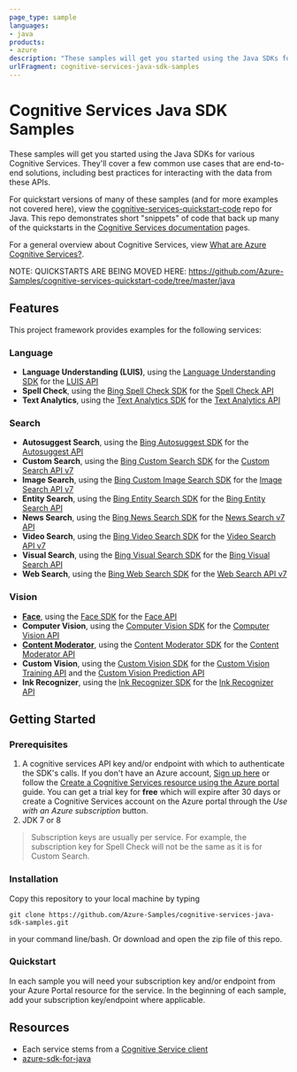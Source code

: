```yaml
---
page_type: sample
languages:
- java
products:
- azure
description: "These samples will get you started using the Java SDKs for various Cognitive Services."
urlFragment: cognitive-services-java-sdk-samples
---
```


# Cognitive Services Java SDK Samples

These samples will get you started using the Java SDKs for various Cognitive Services. They'll cover a few common use cases that are end-to-end solutions, including best practices for interacting with the data from these APIs. 

For quickstart versions of many of these samples (and for more examples not covered here), view the [cognitive-services-quickstart-code](https://github.com/Azure-Samples/cognitive-services-quickstart-code) repo for Java. This repo demonstrates short "snippets" of code that back up many of the quickstarts in the [Cognitive Services documentation](https://docs.microsoft.com/en-us/azure/cognitive-services/) pages.

For a general overview about Cognitive Services, view [What are Azure Cognitive Services?](https://docs.microsoft.com/en-us/azure/cognitive-services/welcome).

NOTE: QUICKSTARTS ARE BEING MOVED HERE: https://github.com/Azure-Samples/cognitive-services-quickstart-code/tree/master/java

## Features

This project framework provides examples for the following services:

### Language

* **Language Understanding (LUIS)**, using the [Language Understanding SDK](https://docs.microsoft.com/en-us/java/api/com.microsoft.azure.cognitiveservices.language.luis.authoring?view=azure-java-stable) for the [LUIS API](https://westus.dev.cognitive.microsoft.com/docs/services/5890b47c39e2bb17b84a55ff/operations/5890b47c39e2bb052c5b9c2f)
* **Spell Check**, using the [Bing Spell Check SDK](https://docs.microsoft.com/en-us/java/api/overview/azure/cognitiveservices/client/bingspellcheck?view=azure-java-stable) for the [Spell Check API](https://dev.cognitive.microsoft.com/docs/services/5f7d486e04d2430193e1ca8f760cd7ed/operations/57855119bca1df1c647bc358)
* **Text Analytics**, using the [Text Analytics SDK](https://docs.microsoft.com/en-us/java/api/overview/azure/cognitiveservices/client/textanalytics?view=azure-java-stable) for the [Text Analytics API](https://westcentralus.dev.cognitive.microsoft.com/docs/services/TextAnalytics-v2-1/operations/56f30ceeeda5650db055a3c7)

### Search

* **Autosuggest Search**, using the [Bing Autosuggest SDK](https://docs.microsoft.com/en-us/java/api/overview/azure/cognitiveservices/client/bingautosuggest?view=azure-java-stable) for the [Autosuggest API](https://dev.cognitive.microsoft.com/docs/services/644e01b5a68c4fdb93e1f49b4f5c4ce1/operations/56c769a2cf5ff801a090fbd2)
* **Custom Search**, using the [Bing Custom Search SDK](https://docs.microsoft.com/en-us/java/api/overview/azure/cognitiveservices/client/bingcustomsearch?view=azure-java-stable) for the [Custom Search API v7](https://docs.microsoft.com/en-us/rest/api/cognitiveservices-bingsearch/bing-custom-search-api-v7-reference)
* **Image Search**, using the [Bing Custom Image Search SDK](https://docs.microsoft.com/en-us/java/api/overview/azure/cognitiveservices/client/bingcustomimagesearch?view=azure-java-stable) for the [Image Search API v7](https://docs.microsoft.com/en-us/rest/api/cognitiveservices-bingsearch/bing-images-api-v7-reference)
* **Entity Search**, using the [Bing Entity Search SDK](https://docs.microsoft.com/en-us/java/api/overview/azure/cognitiveservices/client/bingentitysearchapi?view=azure-java-stable) for the [Bing Entity Search API](https://docs.microsoft.com/en-us/rest/api/cognitiveservices-bingsearch/bing-entities-api-v7-reference)
* **News Search**, using the [Bing News Search SDK](https://docs.microsoft.com/en-us/java/api/overview/azure/cognitiveservices/client/bingnewssearch?view=azure-java-stable) for the [News Search v7 API](https://docs.microsoft.com/en-us/rest/api/cognitiveservices-bingsearch/bing-news-api-v7-reference)
* **Video Search**, using the [Bing Video Search SDK](https://docs.microsoft.com/en-us/java/api/overview/azure/cognitiveservices/client/bingvideosearch?view=azure-java-stable) for the [Video Search API v7](https://docs.microsoft.com/en-us/rest/api/cognitiveservices-bingsearch/bing-video-api-v7-reference)
* **Visual Search**, using the [Bing Visual Search SDK](https://docs.microsoft.com/en-us/java/api/com.microsoft.azure.cognitiveservices.search.visualsearch?view=azure-java-stable) for the [Bing Visual Search API](https://docs.microsoft.com/en-us/rest/api/cognitiveservices/bingvisualsearch/images)
* **Web Search**, using the [Bing Web Search SDK](https://docs.microsoft.com/en-us/java/api/overview/azure/cognitiveservices/client/bingwebsearchapi?view=azure-java-stable) for the [Web Search API v7](https://docs.microsoft.com/en-us/rest/api/cognitiveservices-bingsearch/bing-web-api-v7-reference)

### Vision

* **[Face](https://github.com/Azure-Samples/cognitive-services-quickstart-code/tree/master/java/Face)**, using the [Face SDK](https://docs.microsoft.com/en-us/java/api/overview/azure/cognitiveservices/client/faceapi?view=azure-java-stable) for the [Face API](https://docs.microsoft.com/en-us/azure/cognitive-services/face/APIReference)
* **Computer Vision**, using the [Computer Vision SDK](https://docs.microsoft.com/en-us/java/api/overview/azure/cognitiveservices/client/computervision?view=azure-java-stable) for the [Computer Vision API](https://westus.dev.cognitive.microsoft.com/docs/services/5cd27ec07268f6c679a3e641/operations/56f91f2e778daf14a499f21b)
* **[Content Moderator](https://github.com/Azure-Samples/cognitive-services-quickstart-code/tree/master/java/ContentModerator)**, using the [Content Moderator SDK](https://docs.microsoft.com/en-us/java/api/overview/azure/cognitiveservices/client/contentmoderator?view=azure-java-stable) for the [Content Moderator API](https://docs.microsoft.com/en-us/azure/cognitive-services/content-moderator/api-reference)
* **Custom Vision**, using the [Custom Vision SDK](https://docs.microsoft.com/en-us/java/api/overview/azure/cognitiveservices/client/customvision?view=azure-java-stable) for the [Custom Vision Training API](https://southcentralus.dev.cognitive.microsoft.com/docs/services/Custom_Vision_Training_3.0/operations/5c771cdcbf6a2b18a0c3b7fa) and the [Custom Vision Prediction API](https://southcentralus.dev.cognitive.microsoft.com/docs/services/Custom_Vision_Prediction_3.0/operations/5c82db60bf6a2b11a8247c15)
* **Ink Recognizer**, using the [Ink Recognizer SDK](https://github.com/Azure/azure-sdk-for-java/tree/master/sdk/cognitiveservices/ms-azure-cs-inkrecognizer) for the [Ink Recognizer API](https://docs.microsoft.com/en-us/rest/api/cognitiveservices/inkrecognizer/inkrecognizer/recognize)

## Getting Started

### Prerequisites

1.  A cognitive services API key and/or endpoint with which to authenticate the SDK's calls. If you don't have an Azure account, [Sign up here](https://azure.microsoft.com/services/cognitive-services/directory/) or follow the [Create a Cognitive Services resource using the Azure portal](https://docs.microsoft.com/en-us/azure/cognitive-services/cognitive-services-apis-create-account?tabs=multiservice%2Cwindows) guide. You can get a trial key for **free** which will expire after 30 days or create a Cognitive Services account on the Azure portal through the *Use with an Azure subscription* button.
2. JDK 7 or 8

> Subscription keys are usually per service. For example, the subscription key for Spell Check will not be the same as it is for Custom Search.

### Installation

Copy this repository to your local machine by typing 
```
git clone https://github.com/Azure-Samples/cognitive-services-java-sdk-samples.git
```
in your command line/bash. Or download and open the zip file of this repo.

### Quickstart

In each sample you will need your subscription key and/or endpoint from your Azure Portal resource for the service. In the beginning of each sample, add your subscription key/endpoint where applicable.

## Resources

- Each service stems from a [Cognitive Service client](https://docs.microsoft.com/en-us/java/api/overview/azure/cognitiveservices/client?view=azure-java-stable)
- [azure-sdk-for-java](https://github.com/Azure/azure-sdk-for-java/tree/master/sdk/cognitiveservices)
